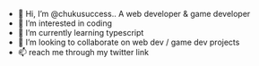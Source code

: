 - 👋 Hi, I’m @chukusuccess.. A web developer & game developer
- 👀 I’m interested in coding
- 🌱 I’m currently learning typescript
- 💞️ I’m looking to collaborate on web dev / game dev projects
- 📫 reach me through my twitter link

<!---
chukusuccess/chukusuccess is a ✨ special ✨ repository because its `README.md` (this file) appears on your GitHub profile.
You can click the Preview link to take a look at your changes.
--->
